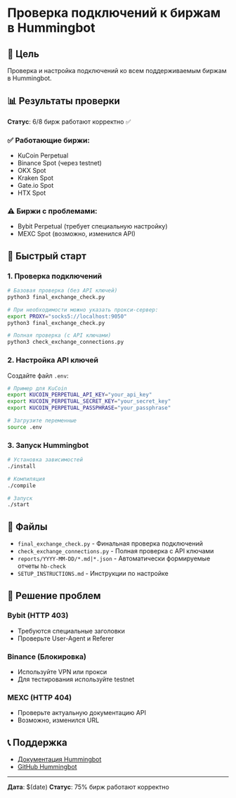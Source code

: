# Проверка подключений к биржам в Hummingbot

## 🎯 Цель

Проверка и настройка подключений ко всем поддерживаемым биржам в Hummingbot.

## 📊 Результаты проверки

**Статус**: 6/8 бирж работают корректно ✅

### ✅ Работающие биржи:
- KuCoin Perpetual
- Binance Spot (через testnet)
- OKX Spot
- Kraken Spot
- Gate.io Spot
- HTX Spot

### ⚠️ Биржи с проблемами:
- Bybit Perpetual (требует специальную настройку)
- MEXC Spot (возможно, изменился API)

## 🚀 Быстрый старт

### 1. Проверка подключений

```bash
# Базовая проверка (без API ключей)
python3 final_exchange_check.py

# При необходимости можно указать прокси-сервер:
export PROXY="socks5://localhost:9050"
python3 final_exchange_check.py

# Полная проверка (с API ключами)
python3 check_exchange_connections.py
```

### 2. Настройка API ключей

Создайте файл `.env`:

```bash
# Пример для KuCoin
export KUCOIN_PERPETUAL_API_KEY="your_api_key"
export KUCOIN_PERPETUAL_SECRET_KEY="your_secret_key"
export KUCOIN_PERPETUAL_PASSPHRASE="your_passphrase"

# Загрузите переменные
source .env
```

### 3. Запуск Hummingbot

```bash
# Установка зависимостей
./install

# Компиляция
./compile

# Запуск
./start
```

## 📁 Файлы

- `final_exchange_check.py` - Финальная проверка подключений
- `check_exchange_connections.py` - Полная проверка с API ключами
- `reports/YYYY-MM-DD/*.md|*.json` - Автоматически формируемые отчеты `hb-check`
- `SETUP_INSTRUCTIONS.md` - Инструкции по настройке

## 🔧 Решение проблем

### Bybit (HTTP 403)
- Требуются специальные заголовки
- Проверьте User-Agent и Referer

### Binance (Блокировка)
- Используйте VPN или прокси
- Для тестирования используйте testnet

### MEXC (HTTP 404)
- Проверьте актуальную документацию API
- Возможно, изменился URL

## 📞 Поддержка

- [Документация Hummingbot](https://hummingbot.org/docs/)
- [GitHub Hummingbot](https://github.com/hummingbot/hummingbot)

---

**Дата**: $(date)
**Статус**: 75% бирж работают корректно